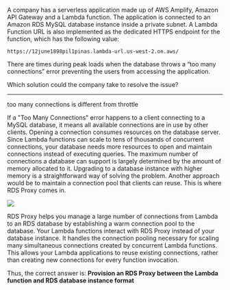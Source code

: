 
A company has a serverless application made up of AWS Amplify, Amazon API Gateway and a Lambda function. The application is connected to an Amazon RDS MySQL database instance inside a private subnet. A Lambda Function URL is also implemented as the dedicated HTTPS endpoint for the function, which has the following value:

`https://12june1898pil1pinas.lambda-url.us-west-2.on.aws/`

There are times during peak loads when the database throws a “too many connections” error preventing the users from accessing the application.

Which solution could the company take to resolve the issue?



---

too many connections is different from throttle


If a "Too Many Connections" error happens to a client connecting to a MySQL database, it means all available connections are in use by other clients. Opening a connection consumes resources on the database server. Since Lambda functions can scale to tens of thousands of concurrent connections, your database needs more resources to open and maintain connections instead of executing queries. The maximum number of connections a database can support is largely determined by the amount of memory allocated to it. Upgrading to a database instance with higher memory is a straightforward way of solving the problem. Another approach would be to maintain a connection pool that clients can reuse. This is where RDS Proxy comes in.

![](https://media.tutorialsdojo.com/amazon-rds-proxy.jpg)

RDS Proxy helps you manage a large number of connections from Lambda to an RDS database by establishing a warm connection pool to the database. Your Lambda functions interact with RDS Proxy instead of your database instance. It handles the connection pooling necessary for scaling many simultaneous connections created by concurrent Lambda functions. This allows your Lambda applications to reuse existing connections, rather than creating new connections for every function invocation.

Thus, the correct answer is: **Provision an RDS Proxy between the Lambda function and RDS database instance format**

